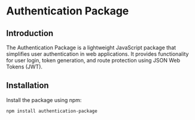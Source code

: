 # Authentication Package

## Introduction

The Authentication Package is a lightweight JavaScript package that simplifies user authentication in web applications. It provides functionality for user login, token generation, and route protection using JSON Web Tokens (JWT).

## Installation

Install the package using npm:

```bash
npm install authentication-package
